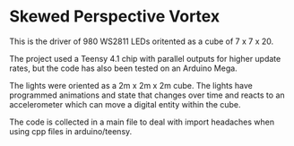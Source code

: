 # Skewed Perspective Vortex

This is the driver of 980 WS2811 LEDs oritented as a cube of 7 x 7 x 20.

The project used a Teensy 4.1 chip with parallel outputs for higher update rates, but the code has also been tested on an Arduino Mega.

The lights were oriented as a 2m x 2m x 2m cube.
The lights have programmed animations and state that changes over time and reacts to an accelerometer which can move a digital entity within the cube.

The code is collected in a main file to deal with import headaches when using cpp files in arduino/teensy.
